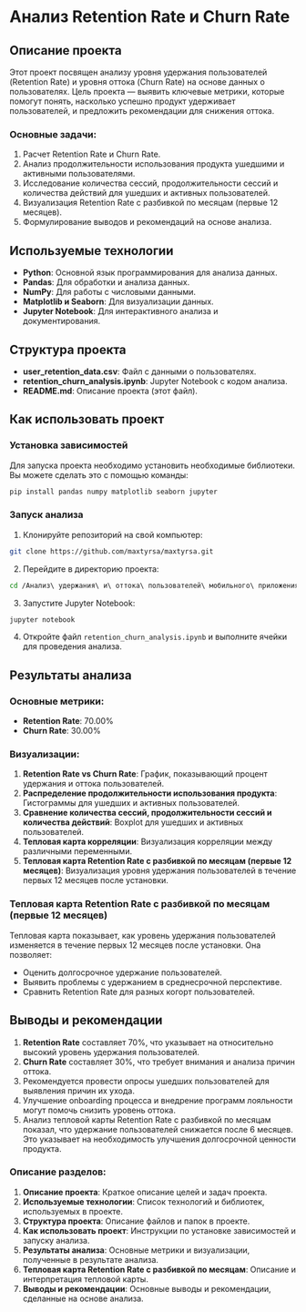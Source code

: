 # Анализ Retention Rate и Churn Rate

## Описание проекта
Этот проект посвящен анализу уровня удержания пользователей (Retention Rate) и уровня оттока (Churn Rate) на основе данных о пользователях. Цель проекта — выявить ключевые метрики, которые помогут понять, насколько успешно продукт удерживает пользователей, и предложить рекомендации для снижения оттока.

### Основные задачи:
1. Расчет Retention Rate и Churn Rate.
2. Анализ продолжительности использования продукта ушедшими и активными пользователями.
3. Исследование количества сессий, продолжительности сессий и количества действий для ушедших и активных пользователей.
4. Визуализация Retention Rate с разбивкой по месяцам (первые 12 месяцев).
5. Формулирование выводов и рекомендаций на основе анализа.

## Используемые технологии
- **Python**: Основной язык программирования для анализа данных.
- **Pandas**: Для обработки и анализа данных.
- **NumPy**: Для работы с числовыми данными.
- **Matplotlib и Seaborn**: Для визуализации данных.
- **Jupyter Notebook**: Для интерактивного анализа и документирования.

## Структура проекта
- **user_retention_data.csv**: Файл с данными о пользователях.
- **retention_churn_analysis.ipynb**: Jupyter Notebook с кодом анализа.
- **README.md**: Описание проекта (этот файл).

## Как использовать проект

### Установка зависимостей
Для запуска проекта необходимо установить необходимые библиотеки. Вы можете сделать это с помощью команды:

```bash
pip install pandas numpy matplotlib seaborn jupyter
```

### Запуск анализа
1. Клонируйте репозиторий на свой компьютер:

```bash
git clone https://github.com/maxtyrsa/maxtyrsa.git
```

2. Перейдите в директорию проекта:

```bash
cd /Анализ\ удержания\ и\ оттока\ пользователей\ мобильного\ приложения/
```

3. Запустите Jupyter Notebook:

```bash
jupyter notebook
```

4. Откройте файл `retention_churn_analysis.ipynb` и выполните ячейки для проведения анализа.

## Результаты анализа

### Основные метрики:
- **Retention Rate**: 70.00%
- **Churn Rate**: 30.00%

### Визуализации:
1. **Retention Rate vs Churn Rate**: График, показывающий процент удержания и оттока пользователей.
2. **Распределение продолжительности использования продукта**: Гистограммы для ушедших и активных пользователей.
3. **Сравнение количества сессий, продолжительности сессий и количества действий**: Boxplot для ушедших и активных пользователей.
4. **Тепловая карта корреляции**: Визуализация корреляции между различными переменными.
5. **Тепловая карта Retention Rate с разбивкой по месяцам (первые 12 месяцев)**: Визуализация уровня удержания пользователей в течение первых 12 месяцев после установки.

### Тепловая карта Retention Rate с разбивкой по месяцам (первые 12 месяцев)
Тепловая карта показывает, как уровень удержания пользователей изменяется в течение первых 12 месяцев после установки. Она позволяет:
- Оценить долгосрочное удержание пользователей.
- Выявить проблемы с удержанием в среднесрочной перспективе.
- Сравнить Retention Rate для разных когорт пользователей.


## Выводы и рекомендации
1. **Retention Rate** составляет 70%, что указывает на относительно высокий уровень удержания пользователей.
2. **Churn Rate** составляет 30%, что требует внимания и анализа причин оттока.
3. Рекомендуется провести опросы ушедших пользователей для выявления причин их ухода.
4. Улучшение onboarding процесса и внедрение программ лояльности могут помочь снизить уровень оттока.
5. Анализ тепловой карты Retention Rate с разбивкой по месяцам показал, что удержание пользователей снижается после 6 месяцев. Это указывает на необходимость улучшения долгосрочной ценности продукта.


### Описание разделов:
1. **Описание проекта**: Краткое описание целей и задач проекта.
2. **Используемые технологии**: Список технологий и библиотек, используемых в проекте.
3. **Структура проекта**: Описание файлов и папок в проекте.
4. **Как использовать проект**: Инструкции по установке зависимостей и запуску анализа.
5. **Результаты анализа**: Основные метрики и визуализации, полученные в результате анализа.
6. **Тепловая карта Retention Rate с разбивкой по месяцам**: Описание и интерпретация тепловой карты.
7. **Выводы и рекомендации**: Основные выводы и рекомендации, сделанные на основе анализа.